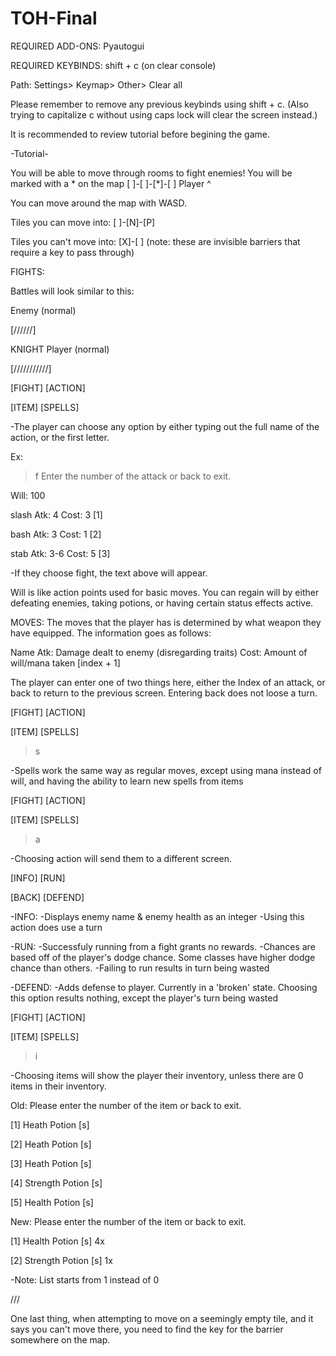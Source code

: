 # TOH-Final

REQUIRED ADD-ONS: Pyautogui

REQUIRED KEYBINDS: shift + c (on clear console)

Path: Settings> Keymap> Other> Clear all

Please remember to remove any previous keybinds using shift + c. (Also trying to capitalize c without using caps lock will clear the screen instead.)

It is recommended to review tutorial before begining the game.

-Tutorial-

You will be able to move through rooms to fight enemies!
You will be marked with a * on the map
[ ]-[ ]-[*]-[ ]
  Player ^

You can move around the map with WASD.

Tiles you can move into:
[ ]-[N]-[P]

Tiles you can't move into:
[X]-[ ] (note: these are invisible barriers that require a key to pass through)

FIGHTS:

Battles will look similar to this:

Enemy (normal)

[//////]


KNIGHT Player (normal)

[///////////]

[FIGHT]    [ACTION]

[ITEM]     [SPELLS]

-The player can choose any option by either typing out the full name of the action, or the first letter.

Ex:

>f
Enter the number of the attack or back to exit.

Will: 100

slash Atk: 4 Cost: 3 [1]

bash Atk: 3 Cost: 1 [2]

stab Atk: 3-6 Cost: 5 [3]

-If they choose fight, the text above will appear.

Will is like action points used for basic moves. You can regain will by either defeating enemies, taking potions, or having certain status effects active.

MOVES:
The moves that the player has is determined by what weapon they have equipped. The information goes as follows:

Name Atk: Damage dealt to enemy (disregarding traits) Cost: Amount of will/mana taken [index + 1]

The player can enter one of two things here, either the Index of an attack, or back to return to the previous screen.
Entering back does not loose a turn.

[FIGHT]    [ACTION]

[ITEM]     [SPELLS]

>s

-Spells work the same way as regular moves, except using mana instead of will, and having the ability to learn new spells from items

[FIGHT]    [ACTION]

[ITEM]     [SPELLS]

>a

-Choosing action will send them to a different screen.

[INFO]    [RUN]

[BACK]    [DEFEND]

-INFO:
-Displays enemy name & enemy health as an integer
-Using this action does use a turn

-RUN:
-Successfuly running from a fight grants no rewards.
-Chances are based off of the player's dodge chance. Some classes have higher dodge chance than others.
-Failing to run results in turn being wasted

-DEFEND:
-Adds defense to player. Currently in a 'broken' state. Choosing this option results nothing, except the player's turn being wasted

[FIGHT]    [ACTION]

[ITEM]     [SPELLS]

>i

-Choosing items will show the player their inventory, unless there are 0 items in their inventory.

Old:
Please enter the number of the item or back to exit.

[1] Heath Potion [s] 

[2] Heath Potion [s] 

[3] Heath Potion [s] 

[4] Strength Potion [s]

[5] Health Potion [s]

New:
Please enter the number of the item or back to exit.

[1] Health Potion [s] 4x

[2] Strength Potion [s] 1x

-Note: List starts from 1 instead of 0

///

One last thing, when attempting to move on a seemingly empty tile, and it says you can't move there, you need to find the key for the barrier somewhere on the map.
